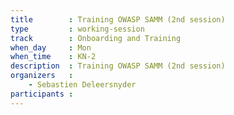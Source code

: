 ```yaml
---
title        : Training OWASP SAMM (2nd session)
type         : working-session
track        : Onboarding and Training
when_day     : Mon
when_time    : KN-2
description  : Training OWASP SAMM (2nd session)
organizers   :
    - Sebastien Deleersnyder
participants :
---
```



